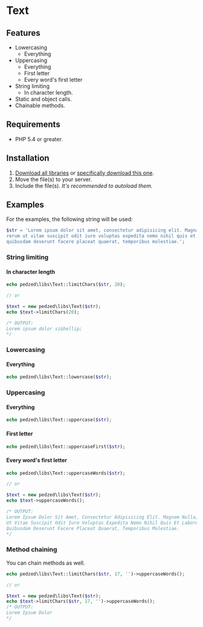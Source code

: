 Text
====

## Features
- Lowercasing
    - Everything
- Uppercasing
    - Everything
    - First letter
    - Every word's first letter
- String limiting
    - In character length.
- Static and object calls.
- Chainable methods.

## Requirements
- PHP 5.4 or greater.

## Installation
1. [Download all libraries](https://github.com/pedzed/libs/archive/master.zip) 
   or [specifically download this one](https://raw.githubusercontent.com/pedzed/libs/master/src/pedzed/libs/Text.php).
2. Move the file(s) to your server.
3. Include the file(s). *It's recommended to autoload them.*

## Examples
For the examples, the following string will be used:
```php
$str = 'Lorem ipsum dolor sit amet, consectetur adipisicing elit. Magnam nulla, 
rerum ut vitae suscipit odit iure voluptas expedita nemo nihil quis et laborum 
quibusdam deserunt facere placeat quaerat, temporibus molestiae.';
```

### String limiting
#### In character length
```php
echo pedzed\libs\Text::limitChars($str, 20);

// or

$text = new pedzed\libs\Text($str);
echo $text->limitChars(20);

/* OUTPUT:
Lorem ipsum dolor si&hellip;
*/
```

### Lowercasing
#### Everything
```php
echo pedzed\libs\Text::lowercase($str);
```

### Uppercasing
#### Everything
```php
echo pedzed\libs\Text::uppercase($str);
```

#### First letter
```php
echo pedzed\libs\Text::uppercaseFirst($str);
```

#### Every word's first letter
```php
echo pedzed\libs\Text::uppercaseWords($str);

// or

$text = new pedzed\libs\Text($str);
echo $text->uppercaseWords();

/* OUTPUT:
Lorem Ipsum Dolor Sit Amet, Consectetur Adipisicing Elit. Magnam Nulla, Rerum 
Ut Vitae Suscipit Odit Iure Voluptas Expedita Nemo Nihil Quis Et Laborum 
Quibusdam Deserunt Facere Placeat Quaerat, Temporibus Molestiae.
*/
```

### Method chaining
You can chain methods as well.
```php
echo pedzed\libs\Text::limitChars($str, 17, '')->uppercaseWords();

// or

$text = new pedzed\libs\Text($str);
echo $text->limitChars($str, 17, '')->uppercaseWords();
/* OUTPUT:
Lorem Ipsum Dolor
*/
```
